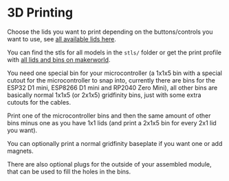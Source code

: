 # 3D Printing

Choose the lids you want to print depending on the buttons/controls you want to use, see [all available lids here](../Lids.md).

You can find the stls for all models in the `stls/` folder or get the print profile with [all lids and bins on makerworld](https://makerworld.com/en/models/1834693-buttfinity-smart-gridfinity-buttons). 

You need one special bin for your microcontroller (a 1x1x5 bin with a special cutout for the microcontroller to snap into, currently there are bins for the ESP32 D1 mini, ESP8266 D1 mini and RP2040 Zero Mini), all other bins are basically normal 1x1x5 (or 2x1x5) gridfinity bins, just with some extra cutouts for the cables.

Print one of the microcontroller bins and then the same amount of other bins minus one as you have 1x1 lids (and print a 2x1x5 bin for every 2x1 lid you want).

You can optionally print a normal gridfinity baseplate if you want one or add magnets.

There are also optional plugs for the outside of your assembled module, that can be used to fill the holes in the bins.
